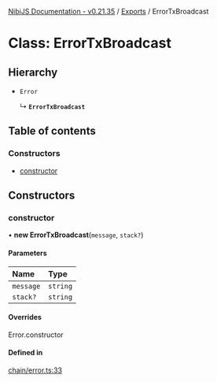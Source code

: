 [NibiJS Documentation - v0.21.35](../intro.md) / [Exports](../modules.md) / ErrorTxBroadcast

# Class: ErrorTxBroadcast

## Hierarchy

- `Error`

  ↳ **`ErrorTxBroadcast`**

## Table of contents

### Constructors

- [constructor](ErrorTxBroadcast.md#constructor)

## Constructors

### constructor

• **new ErrorTxBroadcast**(`message`, `stack?`)

#### Parameters

| Name      | Type     |
| :-------- | :------- |
| `message` | `string` |
| `stack?`  | `string` |

#### Overrides

Error.constructor

#### Defined in

[chain/error.ts:33](https://github.com/NibiruChain/ts-sdk/blob/1da2942/packages/nibijs/src/chain/error.ts#L33)
